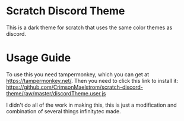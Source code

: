 # Scratch Discord Theme <a href="#user-content-some-heading" id="Scratch Discord Theme"></a>
This is a dark theme for scratch that uses the same color themes as discord.

# Usage Guide <a href="#user-content-some-heading" id="Usage Guide"></a>

To use this you need tampermonkey, which you can get at https://tampermonkey.net/.  Then you need to click this link to install it: https://github.com/CrimsonMaelstrom/scratch-discord-theme/raw/master/discordTheme.user.js

I didn't do all of the work in making this, this is just a modification and combination of several things infinitytec made.
